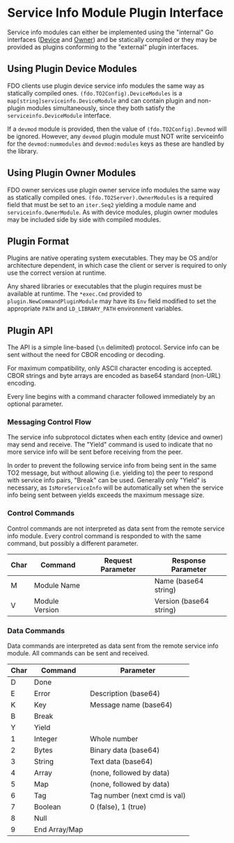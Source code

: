 # Service Info Module Plugin Interface

Service info modules can either be implemented using the "internal" Go interfaces ([Device][IDevice] and [Owner][IOwner]) and be statically compiled or they may be provided as plugins conforming to the "external" plugin interfaces.

## Using Plugin Device Modules

FDO clients use plugin device service info modules the same way as statically compiled ones. `(fdo.TO2Config).DeviceModules` is a `map[string]serviceinfo.DeviceModule` and can contain plugin and non-plugin modules simultaneously, since they both satisfy the `serviceinfo.DeviceModule` interface.

If a `devmod` module is provided, then the value of `(fdo.TO2Config).Devmod` will be ignored. However, any `devmod` plugin module must NOT write serviceinfo for the `devmod:nummodules` and `devmod:modules` keys as these are handled by the library.

## Using Plugin Owner Modules

FDO owner services use plugin owner service info modules the same way as statically compiled ones. `(fdo.TO2Server).OwnerModules` is a required field that must be set to an `iter.Seq2` yielding a module name and `serviceinfo.OwnerModule`. As with device modules, plugin owner modules may be included side by side with compiled modules.

## Plugin Format

Plugins are native operating system executables. They may be OS and/or architecture dependent, in which case the client or server is required to only use the correct version at runtime.

Any shared libraries or executables that the plugin requires must be available at runtime. The `*exec.Cmd` provided to `plugin.NewCommandPluginModule` may have its `Env` field modified to set the appropriate `PATH` and `LD_LIBRARY_PATH` environment variables.

## Plugin API

The API is a simple line-based (`\n` delimited) protocol. Service info can be sent without the need for CBOR encoding or decoding.

For maximum compatibility, only ASCII character encoding is accepted. CBOR strings and byte arrays are encoded as base64 standard (non-URL) encoding.

Every line begins with a command character followed immediately by an optional parameter.

### Messaging Control Flow

The service info subprotocol dictates when each entity (device and owner) may send and receive. The "Yield" command is used to indicate that no more service info will be sent before receiving from the peer.

In order to prevent the following service info from being sent in the same TO2 message, but without allowing (i.e. yielding to) the peer to respond with service info pairs, "Break" can be used. Generally only "Yield" is necessary, as `IsMoreServiceInfo` will be automatically set when the service info being sent between yields exceeds the maximum message size.

### Control Commands

Control commands are not interpreted as data sent from the remote service info module. Every control command is responded to with the same command, but possibly a different parameter.

| Char | Command        | Request Parameter | Response Parameter      |
| ---- | -------------- | ----------------- | ----------------------- |
| M    | Module Name    |                   | Name (base64 string)    |
| V    | Module Version |                   | Version (base64 string) |

### Data Commands

Data commands are interpreted as data sent from the remote service info module. All commands can be sent and received.

| Char | Command       | Parameter                    |
| ---- | ------------- | ---------------------------- |
| D    | Done          |                              |
| E    | Error         | Description (base64)         |
| K    | Key           | Message name (base64)        |
| B    | Break         |                              |
| Y    | Yield         |                              |
| 1    | Integer       | Whole number                 |
| 2    | Bytes         | Binary data (base64)         |
| 3    | String        | Text data (base64)           |
| 4    | Array         | (none, followed by data)     |
| 5    | Map           | (none, followed by data)     |
| 6    | Tag           | Tag number (next cmd is val) |
| 7    | Boolean       | 0 (false), 1 (true)          |
| 8    | Null          |                              |
| 9    | End Array/Map |                              |

[IDevice]: /serviceinfo/device_module.go
[IOwner]: /serviceinfo/owner_module.go
